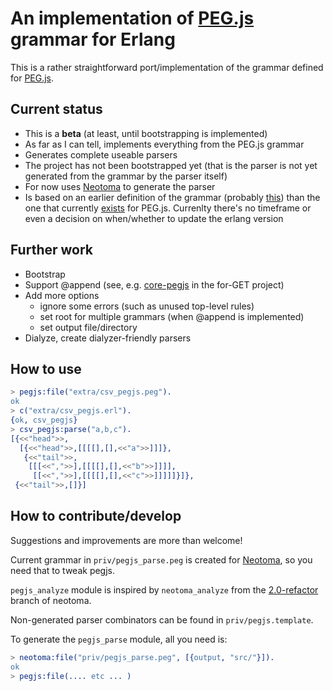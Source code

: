 # An implementation of [PEG.js](http://pegjs.majda.cz) grammar for Erlang

This is a rather straightforward port/implementation of the grammar defined for
[PEG.js](http://pegjs.majda.cz/documentation#grammar-syntax-and-semantics).

## Current status

- This is a **beta** (at least, until bootstrapping is implemented)
- As far as I can tell, implements everything from the PEG.js grammar
- Generates complete useable parsers
- The project has not been bootstrapped yet (that is the parser is not yet 
  generated from the grammar by the parser itself)
- For now uses [Neotoma](https://github.com/seancribbs/neotoma) to generate the parser
- Is based on an earlier definition of the grammar (probably [this](https://github.com/dmajda/pegjs/blob/f0a6bc92cc24b623689c7811bebc1ce2921442f0/src/parser.pegjs))
  than the one that currently [exists](https://github.com/dmajda/pegjs/blob/master/src/parser.pegjs) 
  for PEG.js. Currenlty there's no timeframe or even a decision on when/whether to update the erlang version

## Further work

- Bootstrap
- Support @append (see, e.g. [core-pegjs](https://github.com/for-GET/core-pegjs) 
  in the for-GET project)
- Add more options
  - ignore some errors (such as unused top-level rules)
  - set root for multiple grammars (when @append is implemented)
  - set output file/directory
- Dialyze, create dialyzer-friendly parsers

## How to use

```erlang
> pegjs:file("extra/csv_pegjs.peg").
ok
> c("extra/csv_pegjs.erl").
{ok, csv_pegjs}
> csv_pegjs:parse("a,b,c").
[{<<"head">>,
  [{<<"head">>,[[[[],[],<<"a">>]]]},
   {<<"tail">>,
    [[[<<",">>],[[[[],[],<<"b">>]]]],
     [[<<",">>],[[[[],[],<<"c">>]]]]]}]},
 {<<"tail">>,[]}]
```

## How to contribute/develop

Suggestions and improvements are more than welcome!

Current grammar in `priv/pegjs_parse.peg` is created for [Neotoma](https://github.com/seancribbs/neotoma),
so you need that to tweak pegjs.

`pegjs_analyze` module is inspired by `neotoma_analyze` from the [2.0-refactor](https://github.com/seancribbs/neotoma/tree/2.0-refactor)
branch of neotoma.

Non-generated parser combinators can be found in `priv/pegjs.template`.

To generate the `pegjs_parse` module, all you need is:

```erlang
> neotoma:file("priv/pegjs_parse.peg", [{output, "src/"}]).
ok
> pegjs:file(.... etc ... )
```
